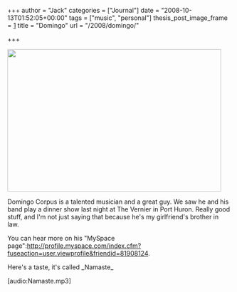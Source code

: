 +++
author = "Jack"
categories = ["Journal"]
date = "2008-10-13T01:52:05+00:00"
tags = ["music", "personal"]
thesis_post_image_frame = [1]
title = "Domingo"
url = "/2008/domingo/"

+++

[<img src="/files//domingo-playing.jpg" alt="" title="domingo-playing" width="480" height="320" class="aligncenter size-full wp-image-2733 frame" />][1]

<span class="drop_cap">D</span>omingo Corpus is a talented musician and a great guy. We saw he and his band play a dinner show last night at The Vernier in Port Huron. Really good stuff, and I'm not just saying that because he's my girlfriend's brother in law.

You can hear more on his "MySpace page":http://profile.myspace.com/index.cfm?fuseaction=user.viewprofile&friendid=81908124.

Here's a taste, it's called \_Namaste\_
  
[audio:Namaste.mp3]

 [1]: /files//domingo-playing.jpg